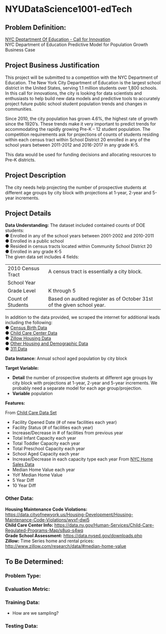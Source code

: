 # NYUDataScience1001-edTech

## Problem Definition:

[NYC Deptartment Of Education - Call for Innovation](http://www.nyc.gov/html/cfi/html/DOE/index.html#collapse1)  
NYC Department of Education
Predictive Model for Population Growth Business Case

## Project Business Justification 	
This project will be submitted to a competition with the NYC Department of Education.  The New York City Department of Education is the largest school district in the United States, serving 1.1 million students over 1,800 schools.  In this call for innovations, the city is looking for data scientists and enthusiasts to help build new data models and predictive tools to accurately project future public school student population trends and changes in communities.

Since 2010, the city population has grown 4.6%, the highest rate of growth since the 1920’s.  These trends make it very important to predict trends for accommodating the rapidly growing Pre-K – 12 student population.  The competition requirements ask for projections of counts of students residing within each census tract within School District 20 enrolled in any of the school years between 2011-2012 and 2016-2017 in any grade K-5.

This data would be used for funding decisions and allocating resources to Pre-K districts.



## Project Description 
The city needs help projecting the number of prospective students at different age groups by city block with projections at 1-year, 2-year and 5-year increments.

## Project Details
**Data Understanding:**
The dataset included contained counts of DOE students:  
●	Enrolled in any of the school years between 2001-2002 and 2010-2011  
●	Enrolled in a public school  
●	Resided in census tracts located within Community School District 20  
●	Enrolled in any grade K-5  
The given data set includes 4 fields:  

|   |  |
| ------------- | ------------- |
| 2010 Census Tract  | A census tract is essentially a city block.  |
| School Year  |  |
| Grade Level  | K through 5 |
| Count of Students  | Based on audited register as of October 31st of the given school year. |



In addition to the data provided, we scraped the internet for additional leads including the following:  
●	[Census Birth Data](http://factfinder.census.gov/faces/nav/jsf/pages/index.xhtml)  
●	[Child Care Center Data](https://data.ny.gov/Human-Services/Child-Care-Regulated-Programs-Map/s8uq-s4wq)  
●	[Zillow Housing Data](http://www.zillow.com/research/data/)  
●	[Other Housing and Demographic Data](http://datasearch.furmancenter.org/)  
●	[311 Data](https://nycopendata.socrata.com/)  

**Data Instance:**
Annual school aged population by city block 

**Target Variable:**  
* **Detail** the number of prospective students at different age groups by city block with projections at 1-year, 2-year and 5-year increments.  We probably need a separate model for each age group/projection. 
* **Variable** population

**Features:**

From 
[Child Care Data Set](https://data.ny.gov/Human-Services/Child-Care-Regulated-Programs-Map/s8uq-s4wq )    
* Facility Opened Date (# of new facilities each year) 
* Facility Status (# of facilities each year) 
* Increase/Decrease in # of facilities from previous year 
* Total Infant Capacity each year 
* Total Toddler Capacity each year 
* Total Preschool Capacity each year 
* School Aged Capacity each year 
* Increase/Decrease in each capacity type each year
From [NYC Home Sales Data](http://www1.nyc.gov/site/finance/taxes/property-annualized-sales-update.page) 
* Median Home Value each year 
* YoY Median Home Value 
* 5 Year Diff 
* 10 Year Diff 



### Other Data:
**Housing Maintenance Code Violations:** https://data.cityofnewyork.us/Housing-Development/Housing-Maintenance-Code-Violations/wvxf-dwi5  
**Child Care Center Info:**  https://data.ny.gov/Human-Services/Child-Care-Regulated-Programs-Map/s8uq-s4wq  
**Grade School Assessment:** https://data.nysed.gov/downloads.php  
**Zillow:** Time Series home and rental prices: http://www.zillow.com/research/data/#median-home-value  

## To Be Determined:
### Problem Type: 
### Evaluation Metric:
### Training Data: 
* How are we sampling?  

### Testing Data:
